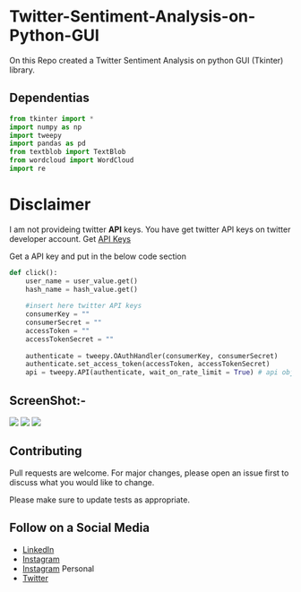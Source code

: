 # Twitter-Sentiment-Analysis-on-Python-GUI
On this Repo created a Twitter Sentiment Analysis on python GUI (Tkinter) library.

## Dependentias
```python
from tkinter import *
import numpy as np
import tweepy 
import pandas as pd
from textblob import TextBlob
from wordcloud import WordCloud
import re

```

# Disclaimer
I am not provideing twitter **API** keys. You have get twitter API keys on twitter developer account. Get [API Keys](https://developer.twitter.com/)

Get a API key and put in the below code section

```python
def click():  
    user_name = user_value.get()
    hash_name = hash_value.get()
    
    #insert here twitter API keys
    consumerKey = ""
    consumerSecret = ""
    accessToken = ""
    accessTokenSecret = ""
    
    authenticate = tweepy.OAuthHandler(consumerKey, consumerSecret)
    authenticate.set_access_token(accessToken, accessTokenSecret)
    api = tweepy.API(authenticate, wait_on_rate_limit = True) # api object
```
    
    

## ScreenShot:-

<img src="https://github.com/yogeshnile/Twitter-Sentiment-Analysis-on-Python-GUI/blob/master/Images/3.png"/> 

<img src="https://github.com/yogeshnile/Twitter-Sentiment-Analysis-on-Python-GUI/blob/master/Images/1.png"/> 

<img src="https://github.com/yogeshnile/Twitter-Sentiment-Analysis-on-Python-GUI/blob/master/Images/2.png"/> 

## Contributing
Pull requests are welcome. For major changes, please open an issue first to discuss what you would like to change.

Please make sure to update tests as appropriate.

## Follow on a Social Media
- [LinkedIn](https://bit.ly/2Ky3ho6)
- [Instagram](https://bit.ly/3b9Qeo4)
- [Instagram](https://bit.ly/32SXHV0) Personal
- [Twitter](https://bit.ly/3dbLJLC)
